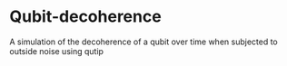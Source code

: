 # Qubit-decoherence
A simulation of the decoherence of a qubit over time when subjected to outside noise using qutip
